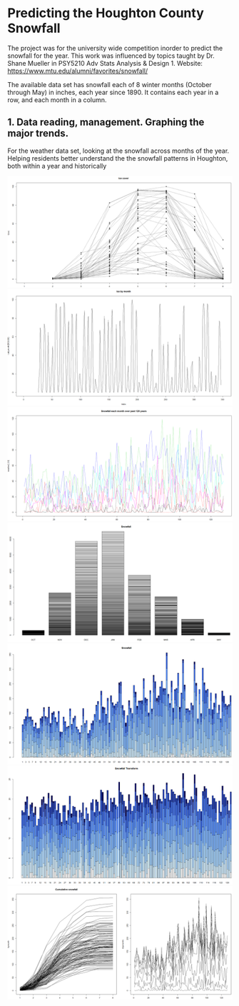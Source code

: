 # Predicting the Houghton County Snowfall
The project was for the university wide competition inorder to predict the snowfall for the year. This work was influenced by topics taught by Dr. Shane Mueller in PSY5210 Adv Stats Analysis & Design 1.
Website: https://www.mtu.edu/alumni/favorites/snowfall/

The available data set has snowfall each of 8 winter months (October through May) in inches, each year since 1890. It contains each year in a row, and each month in a column.

## 1. Data reading, management. Graphing the major trends.
For the weather data set, looking at the snowfall across months of the year. Helping residents better understand the the snowfall patterns in Houghton, both within a year and historically

![Ice Cover](https://github.com/prateekkr94/Exploratory-Data-Analysis/blob/master/Predicting%20Snowfall/Snaps/Ice_cover.PNG)
![Ice by month](https://github.com/prateekkr94/Exploratory-Data-Analysis/blob/master/Predicting%20Snowfall/Snaps/Ice_by_month.PNG)
![Snow each month](https://github.com/prateekkr94/Exploratory-Data-Analysis/blob/master/Predicting%20Snowfall/Snaps/Snow_each_month.PNG)
![Snow1](https://github.com/prateekkr94/Exploratory-Data-Analysis/blob/master/Predicting%20Snowfall/Snaps/Snow1.PNG)
![Snow2](https://github.com/prateekkr94/Exploratory-Data-Analysis/blob/master/Predicting%20Snowfall/Snaps/Snow2.PNG)
![Snow Trans](https://github.com/prateekkr94/Exploratory-Data-Analysis/blob/master/Predicting%20Snowfall/Snaps/Snow_trans.PNG)
![Cum snow](https://github.com/prateekkr94/Exploratory-Data-Analysis/blob/master/Predicting%20Snowfall/Snaps/Cumulative_snow.PNG)
### 
